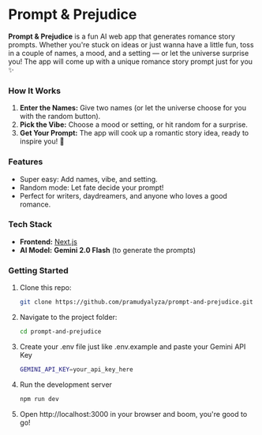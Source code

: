 # Prompt & Prejudice

**Prompt & Prejudice** is a fun AI web app that generates romance story prompts. Whether you're stuck on ideas or just wanna have a little fun, toss in a couple of names, a mood, and a setting — or let the universe surprise you! The app will come up with a unique romance story prompt just for you ✨

### How It Works

1. **Enter the Names:** Give two names (or let the universe choose for you with the random button).
2. **Pick the Vibe:** Choose a mood or setting, or hit random for a surprise.
3. **Get Your Prompt:** The app will cook up a romantic story idea, ready to inspire you! 💖

### Features

- Super easy: Add names, vibe, and setting.
- Random mode: Let fate decide your prompt!
- Perfect for writers, daydreamers, and anyone who loves a good romance.

### Tech Stack

- **Frontend:** [Next.js](https://nextjs.org)
- **AI Model:** **Gemini 2.0 Flash** (to generate the prompts)

### Getting Started

1. Clone this repo:
   ```bash
   git clone https://github.com/pramudyalyza/prompt-and-prejudice.git
   ```
2. Navigate to the project folder:
    ```bash
   cd prompt-and-prejudice
   ```
4. Create your .env file just like .env.example and paste your Gemini API Key
    ```bash
   GEMINI_API_KEY=your_api_key_here
   ```
6. Run the development server
    ```bash
   npm run dev
   ```
8. Open http://localhost:3000 in your browser and boom, you're good to go!

